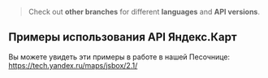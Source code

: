 >Check out **other branches** for different **languages** and **API versions**.

Примеры использования API Яндекс.Карт
----

Вы можете увидеть эти примеры в работе в нашей Песочнице: https://tech.yandex.ru/maps/jsbox/2.1/
